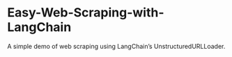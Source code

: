 # Easy-Web-Scraping-with-LangChain
A simple demo of web scraping using LangChain’s UnstructuredURLLoader.
